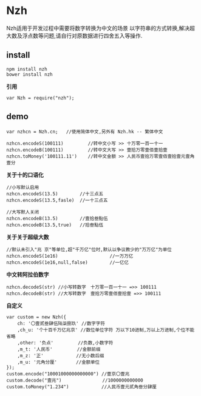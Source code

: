 Nzh
=====

Nzh适用于开发过程中需要将数字转换为中文的场景
以字符串的方式转换,解决超大数及浮点数等问题,请自行对原数据进行四舍五入等操作.

## install
```
npm install nzh
bower install nzh
```

**引用** 
```
var Nzh = require("nzh");
```

## demo  
```
var nzhcn = Nzh.cn;   //使用简体中文,另外有 Nzh.hk -- 繁体中文  

nzhcn.encodeS(100111)         //转中文小写 >> 十万零一百一十一
nzhcn.encodeB(100111)         //转中文大写 >> 壹拾万零壹佰壹拾壹
nzhcn.toMoney('100111.11')    //转中文金额 >> 人民币壹拾万零壹佰壹拾壹元壹角壹分
```

**关于十的口语化**  
``` 
//小写默认启用
nzhcn.encodeS(13.5)        //十三点五
nzhcn.encodeS(13.5,fasle)  //一十三点五

//大写默人关闭
nzhcn.encodeB(13.5)        //壹拾叁點伍
nzhcn.encodeB(13.5,true)   //拾叁點伍
```

**关于关于超级大数**  
```
//默认未引入"兆 京"等单位,超"千万亿"位时,默认以争议教少的"万万亿"为单位
nzhcn.encodeS(1e16)                   //一万万亿
nzhcn.encodeS(1e16,null,false)        //一亿亿
```

**中文转阿拉伯数字**  
```
nzhcn.decodeS(str) //小写转数字　十万零一百一十一 =>> 100111  
nzhcn.decodeB(str) //大写转数字　壹拾万零壹佰壹拾壹 =>> 100111  
```

**自定义**  
```
var custom = new Nzh({
    ch: '〇壹贰叁肆伍陆柒捌玖' //数字字符
    ,ch_u: '个十百千万亿兆京' //数位单位字符 万以下10进制,万以上万进制,个位不能省略
    ,other: '负点'         //负数,小数字符
    ,m_t: '人民币'         //金额前缀
    ,m_z: '正'            //无小数后缀
    ,m_u: '元角分厘'       //金额单位
});
custom.encode("10001000000000000") //壹京〇壹兆
custom.decode("壹兆")               //1000000000000
custom.toMoney("1.234")            //人民币壹元贰角叁分肆厘
```
